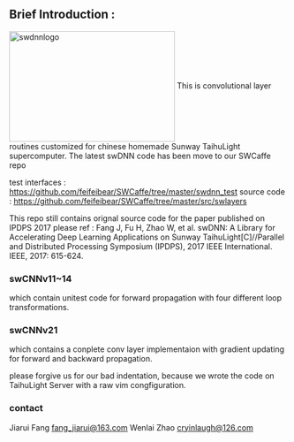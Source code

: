 ## Brief Introduction :
<img src="https://github.com/feifeibear/SWCaffe/blob/master/swdnnlogo.png" width = "300" height = "200" alt="swdnnlogo" align=center />
This is convolutional layer routines customized for chinese homemade Sunway TaihuLight supercomputer.
The latest swDNN code has been move to our SWCaffe repo

test interfaces : https://github.com/feifeibear/SWCaffe/tree/master/swdnn_test 
source code : https://github.com/feifeibear/SWCaffe/tree/master/src/swlayers

This repo still contains orignal source code for the paper published on IPDPS 2017
please ref : Fang J, Fu H, Zhao W, et al. swDNN: A Library for Accelerating Deep Learning Applications on Sunway TaihuLight[C]//Parallel and Distributed Processing Symposium (IPDPS), 2017 IEEE International. IEEE, 2017: 615-624.

### swCNNv11~14
which contain unitest code for forward propagation with four different loop transformations.

### swCNNv21
which contains a conplete conv layer implementaion with gradient updating for forward and backward propagation.

please forgive us for our bad indentation, because we wrote the code on TaihuLight Server with a raw vim congfiguration.

### contact
Jiarui Fang
fang_jiarui@163.com
Wenlai Zhao
cryinlaugh@126.com
